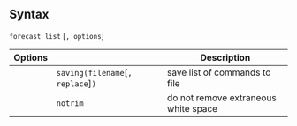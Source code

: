 ## Syntax

`forecast list` \[`, options`\]

| Options |                                       | Description                          |
|---------|---------------------------------------|--------------------------------------|
|         | `saving(filename`\[`, replace`\]`)` | save list of commands to file        |
|         | `notrim`                              | do not remove extraneous white space |
